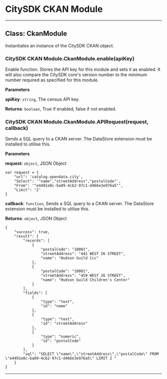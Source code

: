 # CitySDK CKAN Module





* * *

## Class: CkanModule
Instantiates an instance of the CitySDK CKAN object.

### CitySDK CKAN Module.CkanModule.enable(apiKey) 

Enable function. Stores the API key for this module and sets it as enabled.  It will also compare the CitySDK core's version number to the minimum number required as specified for this module.

**Parameters**

**apiKey**: `string`, The census API key.

**Returns**: `boolean`, True if enabled, false if not enabled.

### CitySDK CKAN Module.CkanModule.APIRequest(request, callback) 

Sends a SQL query to a CKAN server.The DataStore extension must be installed to utilise this.

**Parameters**

**request**: `object`, JSON Object <pre><code>var request = {    "url": 'catalog.opendata.city',    "Select": '"name","streetAddress","postalCode"',    "From": '"e4491e0c-ba09-4cb2-97c1-d466e3e976a5"',    "Limit": '2'}</code></pre>

**callback**: `function`, Sends a SQL query to a CKAN server.The DataStore extension must be installed to utilise this.

**Returns**: `object`, JSON Object<pre><code>{    "success": true,    "result": {        "records": [            {                "postalCode": "10001",                "streetAddress": "441 WEST 26 STREET",                "name": "Hudson Guild Ccc"            },            {                "postalCode": "10001",                "streetAddress": "459 WEST 26 STREET",                "name": "Hudson Guild Children's Center"            }        ],        "fields": [            {                "type": "text",                "id": "name"            },            {                "type": "text",                "id": "streetAddress"            },            {                "type": "numeric",                "id": "postalCode"            }        ],        "sql": "SELECT \"name\",\"streetAddress\",\"postalCode\" FROM \"e4491e0c-ba09-4cb2-97c1-d466e3e976a5\" LIMIT 2 "    }}</code></pre>



* * *










